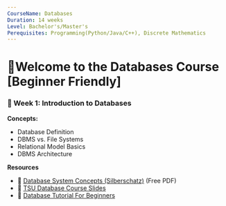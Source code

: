 ```yaml
---
CourseName: Databases
Duration: 14 weeks
Level: Bachelor's/Master's
Perequisites: Programming(Python/Java/C++), Discrete Mathematics
---
```


# 📘Welcome to the Databases Course [Beginner Friendly]

### **📌 Week 1: Introduction to Databases** 
**Concepts:**  
- Database Definition
- DBMS vs. File Systems  
- Relational Model Basics  
- DBMS Architecture

**Resources**
-  📖 [Database System Concepts (Silberschatz)](https://www.db-book.com/) (Free PDF)
- 📜 [TSU Database Course Slides](https://docs.google.com/document/d/1----jHXmbYriDtS3rd1e63pnMnIe2NrC68HIpI-RFAA/edit?tab=t.0)  
- 🎥 [Database Tutorial For Beginners](https://youtu.be/wR0jg0eQsZA?si=QtEsmXHRBimTHOOG) 
